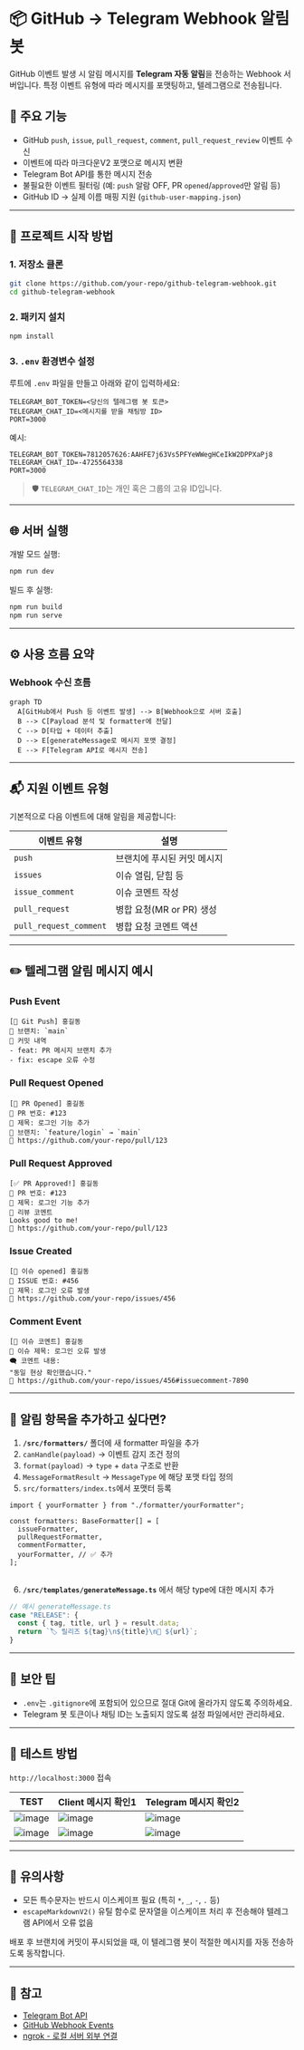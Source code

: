 # 📦 GitHub → Telegram Webhook 알림봇

GitHub 이벤트 발생 시 알림 메시지를 **Telegram 자동 알림**을 전송하는 Webhook 서버입니다. 특정 이벤트 유형에 따라 메시지를 포맷팅하고, 텔레그램으로 전송됩니다.

## 🚀 주요 기능

- GitHub `push`, `issue`, `pull_request`, `comment`, `pull_request_review` 이벤트 수신
- 이벤트에 따라 마크다운V2 포맷으로 메시지 변환
- Telegram Bot API를 통한 메시지 전송
- 불필요한 이벤트 필터링 (예: `push` 알람 OFF, PR `opened`/`approved`만 알림 등)
- GitHub ID → 실제 이름 매핑 지원 (`github-user-mapping.json`)

---

## 🚀 프로젝트 시작 방법

### 1. 저장소 클론

```bash
git clone https://github.com/your-repo/github-telegram-webhook.git
cd github-telegram-webhook
```

### 2. 패키지 설치

```bash
npm install
```

### 3. `.env` 환경변수 설정

루트에 `.env` 파일을 만들고 아래와 같이 입력하세요:

```
TELEGRAM_BOT_TOKEN=<당신의 텔레그램 봇 토큰>
TELEGRAM_CHAT_ID=<메시지를 받을 채팅방 ID>
PORT=3000
```

예시:

```
TELEGRAM_BOT_TOKEN=7812057626:AAHFE7j63Vs5PFYeWWegHCeIkW2DPPXaPj8
TELEGRAM_CHAT_ID=-4725564338
PORT=3000
```

> 🛡️ `TELEGRAM_CHAT_ID`는 개인 혹은 그룹의 고유 ID입니다.

---

## 🌐 서버 실행

개발 모드 실행:

```bash
npm run dev
```

빌드 후 실행:

```bash
npm run build
npm run serve
```

---

## ⚙️ 사용 흐름 요약

### Webhook 수신 흐름

```
graph TD
  A[GitHub에서 Push 등 이벤트 발생] --> B[Webhook으로 서버 호출]
  B --> C[Payload 분석 및 formatter에 전달]
  C --> D[타입 + 데이터 추출]
  D --> E[generateMessage로 메시지 포맷 결정]
  E --> F[Telegram API로 메시지 전송]
```

---

## 📬 지원 이벤트 유형

기본적으로 다음 이벤트에 대해 알림을 제공합니다:

| 이벤트 유형            | 설명                        |
| ---------------------- | --------------------------- |
| `push`                 | 브랜치에 푸시된 커밋 메시지 |
| `issues`               | 이슈 열림, 닫힘 등          |
| `issue_comment`        | 이슈 코멘트 작성            |
| `pull_request`         | 병합 요청(MR or PR) 생성    |
| `pull_request_comment` | 병합 요청 코멘트 액션       |

---

## ✏️ 텔레그램 알림 메시지 예시

### Push Event

```
[🚀 Git Push] 홍길동
🌿 브랜치: `main`
📝 커밋 내역
- feat: PR 메시지 브랜치 추가
- fix: escape 오류 수정
```

### Pull Request Opened

```
[🔀 PR Opened] 홍길동
📌 PR 번호: #123
📝 제목: 로그인 기능 추가
🌿 브랜치: `feature/login` → `main`
🔗 https://github.com/your-repo/pull/123
```

### Pull Request Approved

```
[✅ PR Approved!] 홍길동
📌 PR 번호: #123
📝 제목: 로그인 기능 추가
💬 리뷰 코멘트
Looks good to me!
🔗 https://github.com/your-repo/pull/123
```

### Issue Created

```
[📌 이슈 opened] 홍길동
📌 ISSUE 번호: #456
📝 제목: 로그인 오류 발생
🔗 https://github.com/your-repo/issues/456
```

### Comment Event

```
[💬 이슈 코멘트] 홍길동
🧵 이슈 제목: 로그인 오류 발생
🗨️ 코멘트 내용:
"동일 현상 확인했습니다."
🔗 https://github.com/your-repo/issues/456#issuecomment-7890
```

---

## 🧩 알림 항목을 추가하고 싶다면?

1. **`/src/formatters/`** 폴더에 새 formatter 파일을 추가
2. `canHandle(payload)` → 이벤트 감지 조건 정의
3. `format(payload)` → `type` + `data` 구조로 반환
4. `MessageFormatResult` -> `MessageType` 에 해당 포맷 타입 정의
5. `src/formatters/index.ts`에서 포맷터 등록

```
import { yourFormatter } from "./formatter/yourFormatter";

const formatters: BaseFormatter[] = [
  issueFormatter,
  pullRequestFormatter,
  commentFormatter,
  yourFormatter, // ✅ 추가
];
```

##

6. **`/src/templates/generateMessage.ts`** 에서 해당 type에 대한 메시지 추가

```ts
// 예시 generateMessage.ts
case "RELEASE": {
  const { tag, title, url } = result.data;
  return `🏷️ 릴리즈 ${tag}\n${title}\n🔗 ${url}`;
}
```

---

## 🔐 보안 팁

- `.env`는 `.gitignore`에 포함되어 있으므로 절대 Git에 올라가지 않도록 주의하세요.
- Telegram 봇 토큰이나 채팅 ID는 노출되지 않도록 설정 파일에서만 관리하세요.

---

## 🧪 테스트 방법

`http://localhost:3000` 접속

| TEST                                                                                      | Client 메시지 확인1 | Telegram 메시지 확인2 |
| ----------------------------------------------------------------------------------------- | ----------------------------------------------------------------------------------------- | - |
| ![image](https://github.com/user-attachments/assets/fe10e1a9-d6a5-4f13-9cd0-0e05baf304af) | ![image](https://github.com/user-attachments/assets/4f795b94-290b-401b-8a0f-2a2c3e3f9f4d) | ![image](https://github.com/user-attachments/assets/b1186f4d-b4e8-425d-962e-7749834d9a69) |
| ![image](https://github.com/user-attachments/assets/bc4e394b-6588-48ea-99b3-a9228f87685f) | ![image](https://github.com/user-attachments/assets/6054b024-6f5b-43eb-a9cf-2587fa6f46bb) | ![image](https://github.com/user-attachments/assets/b49c296e-85ed-4682-9edd-0317b6717d73) |

---

## 📌 유의사항

- 모든 특수문자는 반드시 이스케이프 필요 (특히 `*`, `_`, `-`, `.` 등)
- `escapeMarkdownV2()` 유틸 함수로 문자열을 이스케이프 처리 후 전송해야 텔레그램 API에서 오류 없음

배포 후 브랜치에 커밋이 푸시되었을 때, 이 텔레그램 봇이 적절한 메시지를 자동 전송하도록 동작합니다.

---

## 📎 참고

- [Telegram Bot API](https://core.telegram.org/bots/api)
- [GitHub Webhook Events](https://docs.github.com/en/webhooks/webhook-events-and-payloads)
- [ngrok - 로컬 서버 외부 연결](https://ngrok.com/)
